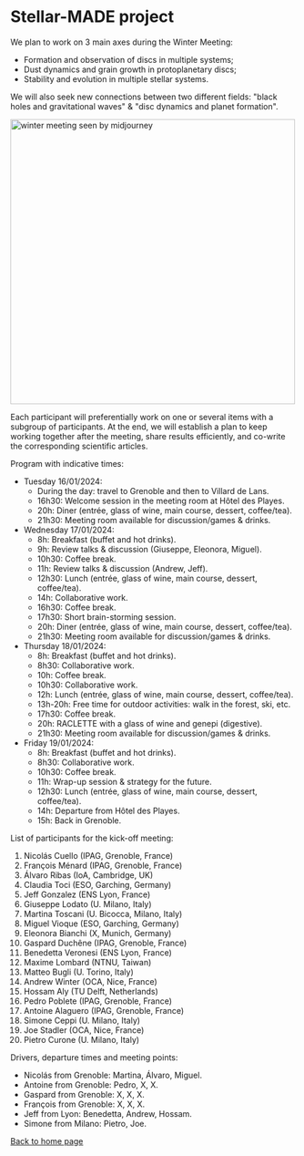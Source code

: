 # Stellar-MADE project

We plan to work on 3 main axes during the Winter Meeting:
- Formation and observation of discs in multiple systems;  
- Dust dynamics and grain growth in protoplanetary discs;  
- Stability and evolution in multiple stellar systems.  

We will also seek new connections between two different fields: "black holes and gravitational waves" & "disc dynamics and planet formation".

<img src="https://nicolascuello.github.io/Stellar-MADE/images/Flyer-StellarMADE-Winter-Meeting-2024.png" alt="winter meeting seen by midjourney" width="500"/>

Each participant will preferentially work on one or several items with a subgroup of participants. At the end, we will establish a plan to keep working together after the meeting, share results efficiently, and co-write the corresponding scientific articles.

Program with indicative times:  
- Tuesday 16/01/2024:  
    - During the day: travel to Grenoble and then to Villard de Lans.
    - 16h30: Welcome session in the meeting room at Hôtel des Playes.
    - 20h: Diner (entrée, glass of wine, main course, dessert, coffee/tea).
    - 21h30: Meeting room available for discussion/games & drinks.  
- Wednesday 17/01/2024:  
    - 8h: Breakfast (buffet and hot drinks).
    - 9h: Review talks & discussion (Giuseppe, Eleonora, Miguel).
    - 10h30: Coffee break.
    - 11h: Review talks & discussion (Andrew, Jeff).
    - 12h30: Lunch (entrée, glass of wine, main course, dessert, coffee/tea).
    - 14h: Collaborative work.
    - 16h30: Coffee break.
    - 17h30: Short brain-storming session.
    - 20h: Diner (entrée, glass of wine, main course, dessert, coffee/tea).
    - 21h30: Meeting room available for discussion/games & drinks.  
- Thursday 18/01/2024:
    - 8h: Breakfast (buffet and hot drinks).
    - 8h30: Collaborative work.
    - 10h: Coffee break.
    - 10h30: Collaborative work.
    - 12h: Lunch (entrée, glass of wine, main course, dessert, coffee/tea).
    - 13h-20h: Free time for outdoor activities: walk in the forest, ski, etc.
    - 17h30: Coffee break.
    - 20h: RACLETTE with a glass of wine and genepi (digestive).
    - 21h30: Meeting room available for discussion/games & drinks.
- Friday 19/01/2024:
    - 8h: Breakfast (buffet and hot drinks).
    - 8h30: Collaborative work.
    - 10h30: Coffee break.
    - 11h: Wrap-up session & strategy for the future.
    - 12h30: Lunch (entrée, glass of wine, main course, dessert, coffee/tea).
    - 14h: Departure from Hôtel des Playes.
    - 15h: Back in Grenoble.  


List of participants for the kick-off meeting:
1. Nicolás Cuello (IPAG, Grenoble, France)
2. François Ménard (IPAG, Grenoble, France)
3. Álvaro Ribas (IoA, Cambridge, UK)
4. Claudia Toci (ESO, Garching, Germany)
5. Jeff Gonzalez (ENS Lyon, France)
6. Giuseppe Lodato (U. Milano, Italy)
7. Martina Toscani (U. Bicocca, Milano, Italy)
8. Miguel Vioque (ESO, Garching, Germany)
9. Eleonora Bianchi (X, Munich, Germany)
10. Gaspard Duchêne (IPAG, Grenoble, France)
11. Benedetta Veronesi (ENS Lyon, France)
12. Maxime Lombard (NTNU, Taiwan)
13. Matteo Bugli (U. Torino, Italy)
14. Andrew Winter (OCA, Nice, France)
15. Hossam Aly (TU Delft, Netherlands)
16. Pedro Poblete (IPAG, Grenoble, France)
17. Antoine Alaguero (IPAG, Grenoble, France)
18. Simone Ceppi (U. Milano, Italy)
19. Joe Stadler (OCA, Nice, France)
20. Pietro Curone (U. Milano, Italy)

Drivers, departure times and meeting points:  
- Nicolás from Grenoble: Martina, Álvaro, Miguel.  
- Antoine from Grenoble: Pedro, X, X.  
- Gaspard from Grenoble: X, X, X.  
- François from Grenoble: X, X, X.  
- Jeff from Lyon: Benedetta, Andrew, Hossam.  
- Simone from Milano: Pietro, Joe.

[Back to home page](https://nicolascuello.github.io/Stellar-MADE/)
